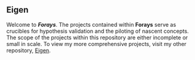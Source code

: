 ## Eigen

Welcome to ***Forays***. The projects contained within **Forays** serve as crucibles for hypothesis validation and the piloting of nascent concepts. The scope of the projects within this repository are either incomplete or small in scale. To view my more comprehensive projects, visit my other repository, [Eigen](https://github.com/aungsias/Eigen).
